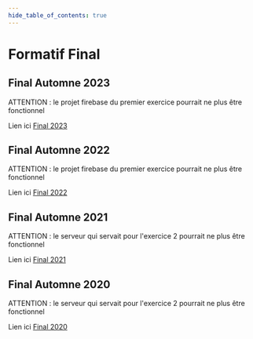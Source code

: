 ```yaml
---
hide_table_of_contents: true
---
```


# Formatif Final

## Final Automne 2023

ATTENTION : le projet firebase du premier exercice pourrait ne plus être fonctionnel

Lien ici [Final 2023](pathname:///file/final2023)

## Final Automne 2022

ATTENTION : le projet firebase du premier exercice pourrait ne plus être fonctionnel

Lien ici [Final 2022](pathname:///file/final2022)

## Final Automne 2021

ATTENTION : le serveur qui servait pour l'exercice 2 pourrait ne plus être fonctionnel

Lien ici [Final 2021](pathname:///file/final2021)

## Final Automne 2020

ATTENTION : le serveur qui servait pour l'exercice 2 pourrait ne plus être fonctionnel

Lien ici [Final 2020](pathname:///file/final2020)
